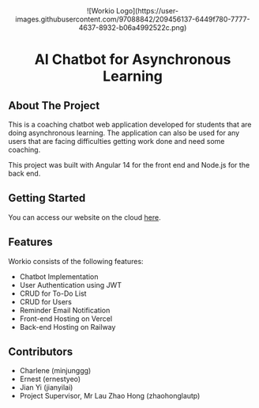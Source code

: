 <div align="center">
![Workio Logo](https://user-images.githubusercontent.com/97088842/209456137-6449f780-7777-4637-8932-b06a4992522c.png)
<h1 align="center">AI Chatbot for Asynchronous Learning</h1>
</div>

## About The Project

This is a coaching chatbot web application developed for students that are doing asynchronous learning. The application can also be used for any users that are facing difficulties getting work done and need some coaching. 

This project was built with Angular 14 for the front end and Node.js for the back end.

## Getting Started

You can access our website on the cloud [here](https://workio.vercel.app/ "Workio").

## Features

Workio consists of the following features:

- Chatbot Implementation
- User Authentication using JWT
- CRUD for To-Do List
- CRUD for Users
- Reminder Email Notification
- Front-end Hosting on Vercel
- Back-end Hosting on Railway

## Contributors

- Charlene (minjunggg)
- Ernest (ernestyeo)
- Jian Yi (jianyilai)
- Project Supervisor, Mr Lau Zhao Hong (zhaohonglautp)
